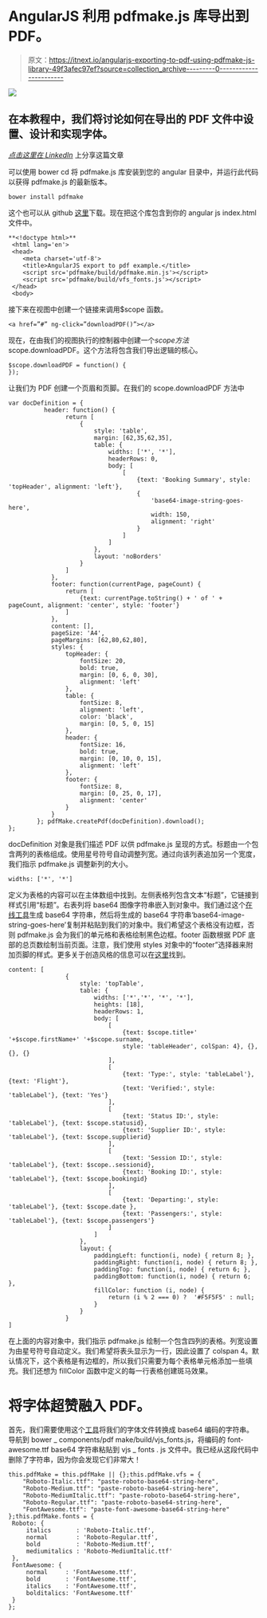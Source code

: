 # AngularJS 利用 pdfmake.js 库导出到 PDF。

> 原文：<https://itnext.io/angularjs-exporting-to-pdf-using-pdfmake-js-library-49f3afec97ef?source=collection_archive---------0----------------------->

![](img/2c33e46deec7e804ec95bae34e411016.png)

## 在本教程中，我们将讨论如何在导出的 PDF 文件中设置、设计和实现字体。

[*点击这里在 LinkedIn*](https://www.linkedin.com/cws/share?url=https%3A%2F%2Fitnext.io%2Fangularjs-exporting-to-pdf-using-pdfmake-js-library-49f3afec97ef) 上分享这篇文章

可以使用 bower cd 将 pdfmake.js 库安装到您的 angular 目录中，并运行此代码以获得 pdfmake.js 的最新版本。

```
bower install pdfmake
```

这个也可以从 github [这里](https://github.com/bpampuch/pdfmake)下载。现在把这个库包含到你的 angular js index.html 文件中。

```
**<!doctype html>**
 <html lang='en'>
 <head>
 	<meta charset='utf-8'>
 	<title>AngularJS export to pdf example.</title>
 	<script src='pdfmake/build/pdfmake.min.js'></script>
 	<script src='pdfmake/build/vfs_fonts.js'></script>
 </head>
 <body>
```

接下来在视图中创建一个链接来调用$scope 函数。

```
<a href=”#” ng-click=”downloadPDF()”></a>
```

现在，在由我们的视图执行的控制器中创建一个$scope 方法$scope.downloadPDF。这个方法将包含我们导出逻辑的核心。

```
$scope.downloadPDF = function() {
});
```

让我们为 PDF 创建一个页眉和页脚。在我们的 scope.downloadPDF 方法中

```
var docDefinition = {
          header: function() {
                return [
                    {
                        style: 'table',
                        margin: [62,35,62,35],
                        table: {
                            widths: ['*', '*'],
                            headerRows: 0,
                            body: [
                                [
                                    {text: 'Booking Summary', style: 'topHeader', alignment: 'left'},
                                    {
                                        'base64-image-string-goes-here',
                                        width: 150,
                                        alignment: 'right'
                                    }
                                ]
                            ]
                        },
                        layout: 'noBorders'
                    }
                ]
            },
            footer: function(currentPage, pageCount) { 
                return [
                    {text: currentPage.toString() + ' of ' + pageCount, alignment: 'center', style: 'footer'}
                ]
            },
            content: [],
            pageSize: 'A4',
            pageMargins: [62,80,62,80],
            styles: {
                topHeader: {
                    fontSize: 20,
                    bold: true,
                    margin: [0, 6, 0, 30],
                    alignment: 'left'
                },
                table: {
                    fontSize: 8,
                    alignment: 'left',
                    color: 'black',
                    margin: [0, 5, 0, 15]
                },
                header: {       
                    fontSize: 16,
                    bold: true,
                    margin: [0, 10, 0, 15],
                    alignment: 'left'
                },
                footer: {
                    fontSize: 8,
                    margin: [0, 25, 0, 17],
                    alignment: 'center'
                }
            }
        }; pdfMake.createPdf(docDefinition).download();
};
```

docDefinition 对象是我们描述 PDF 以供 pdfmake.js 呈现的方式。标题由一个包含两列的表格组成。使用星号符号自动调整列宽。通过向该列表追加另一个宽度，我们指示 pdfmake.js 调整新列的大小。

```
widths: ['*', '*']
```

定义为表格的内容可以在主体数组中找到。左侧表格列包含文本“标题”，它链接到样式引用“标题”。右表列将 base64 图像字符串嵌入到对象中。我们通过这个[在线工具](https://codebeautify.org/image-to-base64-converter)生成 base64 字符串，然后将生成的 base64 字符串‘base64-image-string-goes-here’复制并粘贴到我们的对象中。我们希望这个表格没有边框，否则 pdfmake.js 会为我们的单元格和表格绘制黑色边框。footer 函数根据 PDF 底部的总页数绘制当前页面。注意，我们使用 styles 对象中的“footer”选择器来附加页脚的样式。更多关于创造风格的信息可以在[这里](http://pdfmake.org/#/gettingstarted)找到。

```
content: [
                {
                    style: 'topTable',
                    table: {
                        widths: ['*','*', '*', '*'],
                        heights: [18],
                        headerRows: 1,
                        body: [
                            [
                                {text: $scope.title+' '+$scope.firstName+' '+$scope.surname, 
                                style: 'tableHeader', colSpan: 4}, {}, {}, {}
                            ],
                            [
                                {text: 'Type:', style: 'tableLabel'}, {text: 'Flight'}, 
                                {text: 'Verified:', style: 'tableLabel'}, {text: 'Yes'}
                            ],
                            [
                                {text: 'Status ID:', style: 'tableLabel'}, {text: $scope.statusid}, 
                                {text: 'Supplier ID:', style: 'tableLabel'}, {text: $scope.supplierid}
                            ],
                            [
                                {text: 'Session ID:', style: 'tableLabel'}, {text: $scope..sessionid}, 
                                {text: 'Booking ID:', style: 'tableLabel'}, {text: $scope.bookingid}
                            ],
                            [
                                {text: 'Departing:', style: 'tableLabel'}, {text: $scope.date }, 
                                {text: 'Passengers:', style: 'tableLabel'}, {text: $scope.passengers'}
                            ]
                        ]
                    },
                    layout: {
                        paddingLeft: function(i, node) { return 8; },
                        paddingRight: function(i, node) { return 8; },
                        paddingTop: function(i, node) { return 6; },
                        paddingBottom: function(i, node) { return 6; },
                        fillColor: function (i, node) {
                            return (i % 2 === 0) ?  '#F5F5F5' : null;
                        }
                    }
                }
]
```

在上面的内容对象中，我们指示 pdfmake.js 绘制一个包含四列的表格。列宽设置为由星号符号自动定义。我们希望将表头显示为一行，因此设置了 colspan 4。默认情况下，这个表格是有边框的，所以我们只需要为每个表格单元格添加一些填充。我们还想为 fillColor 函数中定义的每一行表格创建斑马效果。

# 将字体超赞融入 PDF。

首先，我们需要使用这个[工具](https://www.giftofspeed.com/base64-encoder)将我们的字体文件转换成 base64 编码的字符串。导航到 bower _ components/pdf make/build/vjs_fonts.js，将编码的 font-awesome.ttf base64 字符串粘贴到 vjs _ fonts . js 文件中。我已经从这段代码中删除了字符串，因为你会发现它们非常大！

```
this.pdfMake = this.pdfMake || {};this.pdfMake.vfs = {
    "Roboto-Italic.ttf": "paste-roboto-base64-string-here",
    "Roboto-Medium.ttf": "paste-roboto-base64-string-here",
    "Roboto-MediumItalic.ttf": "paste-roboto-base64-string-here",
    "Roboto-Regular.ttf": "paste-roboto-base64-string-here",
    "FontAwesome.ttf": "paste-font-awesome-base64-string-here"
};this.pdfMake.fonts = {
 Roboto: {
     italics       : 'Roboto-Italic.ttf',
     normal        : 'Roboto-Regular.ttf',
     bold          : 'Roboto-Medium.ttf',
     mediumitalics : 'Roboto-MediumItalic.ttf'
 },
 FontAwesome: {
     normal     : 'FontAwesome.ttf',
     bold       : 'FontAwesome.ttf',
     italics    : 'FontAwesome.ttf',
     bolditalics: 'FontAwesome.ttf'
 }
};
```